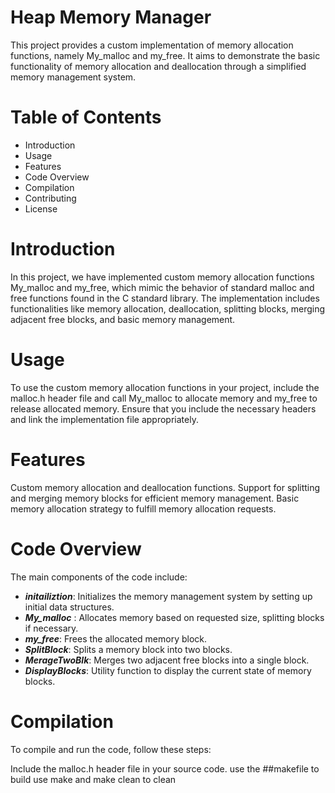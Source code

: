 # Heap Memory Manager 
This project provides a custom implementation of memory allocation functions, namely My_malloc and my_free. It aims to demonstrate the basic functionality of memory allocation and deallocation through a simplified memory management system.

# Table of Contents
- Introduction
- Usage
- Features
- Code Overview
- Compilation
- Contributing
- License
# Introduction
In this project, we have implemented custom memory allocation functions My_malloc and my_free, which mimic the behavior of standard malloc and free functions found in the C standard library. The implementation includes functionalities like memory allocation, deallocation, splitting blocks, merging adjacent free blocks, and basic memory management.

# Usage
To use the custom memory allocation functions in your project, include the malloc.h header file and call My_malloc to allocate memory and my_free to release allocated memory. Ensure that you include the necessary headers and link the implementation file appropriately.

# Features
Custom memory allocation and deallocation functions.
Support for splitting and merging memory blocks for efficient memory management.
Basic memory allocation strategy to fulfill memory allocation requests.
# Code Overview
The main components of the code include:

* ___initailiztion___: Initializes the memory management system by setting up initial data structures.
* ___My_malloc___ : Allocates memory based on requested size, splitting blocks if necessary.
* ___my_free___: Frees the allocated memory block.
* ___SplitBlock___: Splits a memory block into two blocks.
* ___MerageTwoBlk___: Merges two adjacent free blocks into a single block.
* ___DisplayBlocks___: Utility function to display the current state of memory blocks.
# Compilation
To compile and run the code, follow these steps:

Include the malloc.h header file in your source code.
use the ##makefile 
to build use make and make clean to clean
